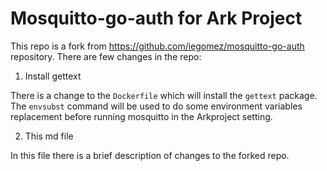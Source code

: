 # Mosquitto-go-auth for Ark Project

This repo is a fork from https://github.com/iegomez/mosquitto-go-auth repository.
There are few changes in the repo:

1. Install gettext

There is a change to the `Dockerfile` which will install the `gettext` package. The `envsubst` command will be used to do some environment variables replacement before running mosquitto in the Arkproject setting.

2. This md file

In this file there is a brief description of changes to the forked repo.
